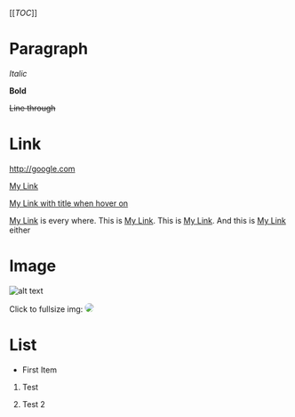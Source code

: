\[[_TOC_]]

# Paragraph

_Italic_

**Bold**

~~Line through~~

# Link

<http://google.com>

[My Link](http://google.com)

[My Link with title when hover on](http://google.com "This is google. You know that?")

[My Link][sometag] is every where. This is [My Link][sometag]. This is [My Link][sometag]. And this is [My Link][sometag] either

[sometag]: http://google.com "This is a optional title"

# Image

![alt text](http://unsplash.it/500/500?random "title")

Click to fullsize img: [<img style="border-radius: 50%" src="http://unsplash.it/50/50?random"/>](http://unsplash.it/500/500?random)

# List

-   First Item

1.  Test

2.  Test 2
